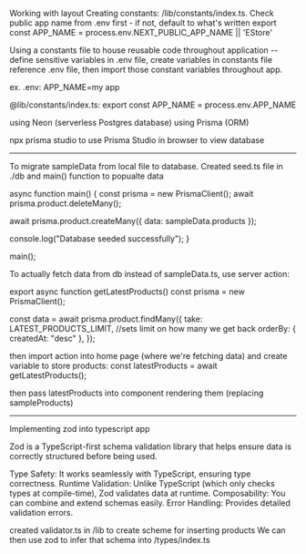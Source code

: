 Working with layout
Creating constants: /lib/constants/index.ts.
Check public app name from .env first - if not, default to what's written
export const APP_NAME = process.env.NEXT_PUBLIC_APP_NAME || 'EStore'

Using a constants file to house reusable code throughout application -- define sensitive variables in .env file, create variables in constants file reference .env file, then import those constant variables throughout app.

ex.
.env:
APP_NAME=my app

@lib/constants/index.ts:
export const APP_NAME = process.env.APP_NAME

using Neon (serverless Postgres database)
using Prisma (ORM)

npx prisma studio to use Prisma Studio in browser to view database

---

To migrate sampleData from local file to database. Created seed.ts file in ./db and main() function to popualte data

async function main() {
const prisma = new PrismaClient();
await prisma.product.deleteMany();

await prisma.product.createMany({ data: sampleData.products });

console.log("Database seeded successfully");
}

main();

To actually fetch data from db instead of sampleData.ts, use server action:

export async function getLatestProducts()
const prisma = new PrismaClient();

const data = await prisma.product.findMany({
take: LATEST_PRODUCTS_LIMIT, //sets limit on how many we get back
orderBy: { createdAt: "desc" },
});

then import action into home page (where we're fetching data) and create variable to store products:
const latestProducts = await getLatestProducts();

then pass latestProducts into component rendering them (replacing sampleProducts)
<ProductList data={latestProducts} title="Newest Arrivals" limit={4} />

---

Implementing zod into typescript app

Zod is a TypeScript-first schema validation library that helps ensure data is correctly structured before being used.

Type Safety: It works seamlessly with TypeScript, ensuring type correctness.
Runtime Validation: Unlike TypeScript (which only checks types at compile-time), Zod validates data at runtime.
Composability: You can combine and extend schemas easily.
Error Handling: Provides detailed validation errors.

created validator.ts in /lib to create scheme for inserting products
We can then use zod to infer that schema into /types/index.ts
